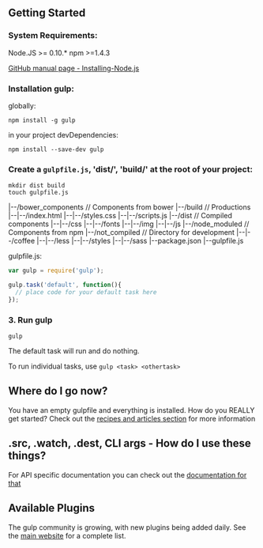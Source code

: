 ## Getting Started

### System Requirements:

Node.JS >= 0.10.* 
npm >=1.4.3 

[GitHub manual page - Installing-Node.js](https://github.com/joyent/node/wiki/Installing-Node.js-via-package-manager)

### Installation gulp:

globally:

```
npm install -g gulp
```

in your project devDependencies:

```
npm install --save-dev gulp
```

### Create a `gulpfile.js`, 'dist/', 'build/' at the root of your project:

```
mkdir dist build
touch gulpfile.js
```

|--/bower_components // Components from bower
|--/build // Productions
|--|--/index.html
|--|--/styles.css
|--|--/scripts.js
|--/dist // Compiled components
|--|--/css
|--|--/fonts
|--|--/img
|--|--/js
|--/node_moduled // Components from npm
|--/not_compiled // Directory for development
|--|--/coffee
|--|--/less
|--|--/styles
|--|--/sass
|--package.json
|--gulpfile.js

gulpfile.js:

```javascript
var gulp = require('gulp');

gulp.task('default', function(){
  // place code for your default task here
});
```

### 3. Run gulp

```
gulp
```

The default task will run and do nothing.

To run individual tasks, use `gulp <task> <othertask>`

## Where do I go now?

You have an empty gulpfile and everything is installed. How do you REALLY get started? Check out the [recipes and articles section](README.md#articles-and-recipes) for more information

## .src, .watch, .dest, CLI args - How do I use these things?

For API specific documentation you can check out the [documentation for that](API.md)

## Available Plugins

The gulp community is growing, with new plugins being added daily. See the [main website](http://gulpjs.com/) for a complete list.